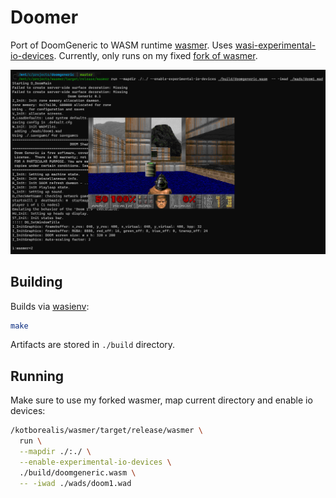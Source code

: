 # Doomer

Port of DoomGeneric to WASM runtime [wasmer](https://wasmer.io/).
Uses [wasi-experimental-io-devices](https://github.com/wasmerio/wasmer/tree/master/lib/wasi-experimental-io-devices).
Currently, only runs on my fixed [fork of wasmer](https://github.com/kotborealis/wasmer).

![Doomer](media/Screenshot.png)

## Building

Builds via [wasienv]([wasienv](https://github.com/wasienv/wasienv)):
```sh
make
```

Artifacts are stored in `./build` directory.

## Running

Make sure to use my forked wasmer, map current directory and enable io devices:
```sh
/kotborealis/wasmer/target/release/wasmer \
  run \
  --mapdir ./:./ \
  --enable-experimental-io-devices \
  ./build/doomgeneric.wasm \
  -- -iwad ./wads/doom1.wad
```
